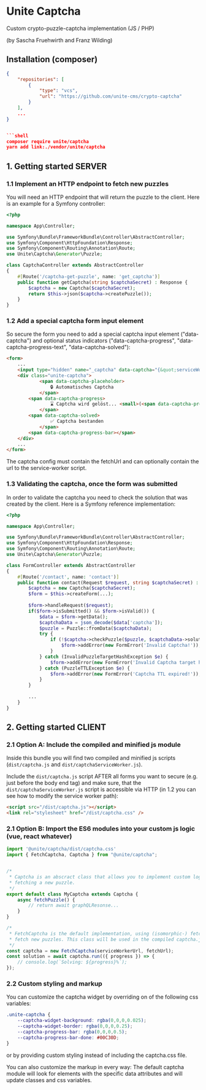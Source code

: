 # Unite Captcha

Custom crypto-puzzle-captcha implementation (JS / PHP)

(by Sascha Fruehwirth and Franz Wilding)

## Installation (composer)


```json
{
    "repositories": [
        {
            "type": "vcs",
            "url": "https://github.com/unite-cms/crypto-captcha"
        }
    ],
    ...
}


```shell
composer require unite/captcha
yarn add link:./vendor/unite/captcha 
```

## 1. Getting started SERVER

### 1.1 Implement an HTTP endpoint to fetch new puzzles
You will need an HTTP endpoint that will return the puzzle to the client. Here is an example for a Symfony controller:
```php
<?php

namespace App\Controller;

use Symfony\Bundle\FrameworkBundle\Controller\AbstractController;
use Symfony\Component\HttpFoundation\Response;
use Symfony\Component\Routing\Annotation\Route;
use Unite\Captcha\Generator\Puzzle;

class CaptchaController extends AbstractController
{
    #[Route('/captcha-get-puzzle', name: 'get_captcha')]
    public function getCaptcha(string $captchaSecret) : Response {
        $captcha = new Captcha($captchaSecret);
        return $this->json($captcha->createPuzzle());
    }
}
```

### 1.2 Add a special captcha form input element
So secure the form you need to add a special captcha input element ("data-captcha") and optional status indicators 
("data-captcha-progress", "data-captcha-progress-text", "data-captcha-solved"): 
```html
<form>
    ...
    <input type="hidden" name="_captcha" data-captcha="{&quot;serviceWorkerUrl&quot;:&quot;\/dist\/captchaServiceWorker.js&quot;,&quot;fetchUrl&quot;:&quot;\/captcha-get-puzzle&quot;}" />
    <div class="unite-captcha">
            <span data-captcha-placeholder>
                🔒 Automatisches Captcha
            </span>
        <span data-captcha-progress>
                ⌛️️ Captcha wird gelöst... <small>(<span data-captcha-progress-text></span>)</small>
            </span>
        <span data-captcha-solved>
                ✅ Captcha bestanden
            </span>
        <span data-captcha-progress-bar></span>
    </div>
    ...
</form>
```
The captcha config must contain the fetchUrl and can optionally contain the url to the service-worker script.

### 1.3 Validating the captcha, once the form was submitted
In order to validate the captcha you need to check the solution that was created by the client. Here is a Symfony 
reference implementation:
```php
<?php

namespace App\Controller;

use Symfony\Bundle\FrameworkBundle\Controller\AbstractController;
use Symfony\Component\HttpFoundation\Response;
use Symfony\Component\Routing\Annotation\Route;
use Unite\Captcha\Generator\Puzzle;

class FormController extends AbstractController
{
    #[Route('/contact', name: 'contact')]
    public function contact(Request $request, string $captchaSecret) : Response {
        $captcha = new Captcha($captchaSecret);
        $form = $this->createForm(...);
        
        $form->handleRequest($request);
        if($form->isSubmitted() && $form->isValid()) {
            $data = $form->getData();
            $captchaData = json_decode($data['captcha']);
            $puzzle = Puzzle::fromData($captchaData);
            try {
                if (!$captcha->checkPuzzle($puzzle, $captchaData->solution)) {
                    $form->addError(new FormError('Invalid Captcha!'));
                }
            } catch (InvalidPuzzleTargetHashException $e) {
                $form->addError(new FormError('Invalid Captcha target hash!'));
            } catch (PuzzleTTLException $e) {
                $form->addError(new FormError('Captcha TTL expired!'));
            }
        }
        
        ...
    }
}
```

## 2. Getting started CLIENT

### 2.1 Option A: Include the compiled and minified js module
Inside this bundle you will find two compiled and minified js scripts (`dist/captcha.js` and `dist/captchaServiceWorker.js`). 

Include the `dist/captcha.js` script AFTER all forms you want to secure (e.g. just before the body end tag) and make 
sure, that the `dist/captchaServiceWorker.js` script is accessible via HTTP (in 1.2 you can see how to modify the 
service worker path):
````html
<script src="/dist/captcha.js"></script>
<link rel="stylesheet" href="/dist/captcha.css" />
````

### 2.1 Option B: Import the ES6 modules into your custom js logic (vue, react whatever) 
````js
import '@unite/captcha/dist/captcha.css'
import { FetchCaptcha, Captcha } from "@unite/captcha";


/* 
 * Captcha is an abscract class that allows you to implement custom logic for 
 * fetching a new puzzle.
 */
export default class MyCaptcha extends Captcha {
    async fetchPuzzle() {
        // return await graphQLResonse...
    }
}

/*
 * FetchCaptcha is the default implementation, using (isomorphic-) fetch to 
 * fetch new puzzles. This class will be used in the compiled captcha.js script.
 */
const captcha = new FetchCaptcha(serviceWorkerUrl, fetchUrl);
const solution = await captcha.run(({ progress }) => {
    // console.log(`Solving: ${progress}%`);
});

````

### 2.2 Custom styling and markup
You can customize the captcha widget by overriding on of the following css variables: 
```css
.unite-captcha {
    --captcha-widget-background: rgba(0,0,0,0.025);
    --captcha-widget-border: rgba(0,0,0,0.25);
    --captcha-progress-bar: rgba(0,0,0,0.5);
    --captcha-progress-bar-done: #00C30D;
}
```
or by providing custom styling instead of including the captcha.css file.

You can also customize the markup in every way: The default captcha module will look for elements with the specific data 
attributes and will update classes and css variables.
